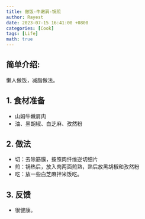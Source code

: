 ```yaml
---
title: 做饭-牛嫩肩-锅煎
author: Rayest
date: 2023-07-15 16:41:00 +0800
categories: [Cook]
tags: [Life]
math: true
---
```



## 简单介绍:
懒人做饭，减脂做法。

## 1. 食材准备
- 山姆牛嫩肩肉
- 油、黑胡椒、白芝麻、孜然粉

## 2. 做法
- 切：去除筋膜，按照肉纤维逆切细片
- 煎：锅热后，放入肉两面煎熟，熟后放黑胡椒和孜然粉
- 吃：放一些白芝麻拌米饭吃。

## 3. 反馈
- 很健康。
